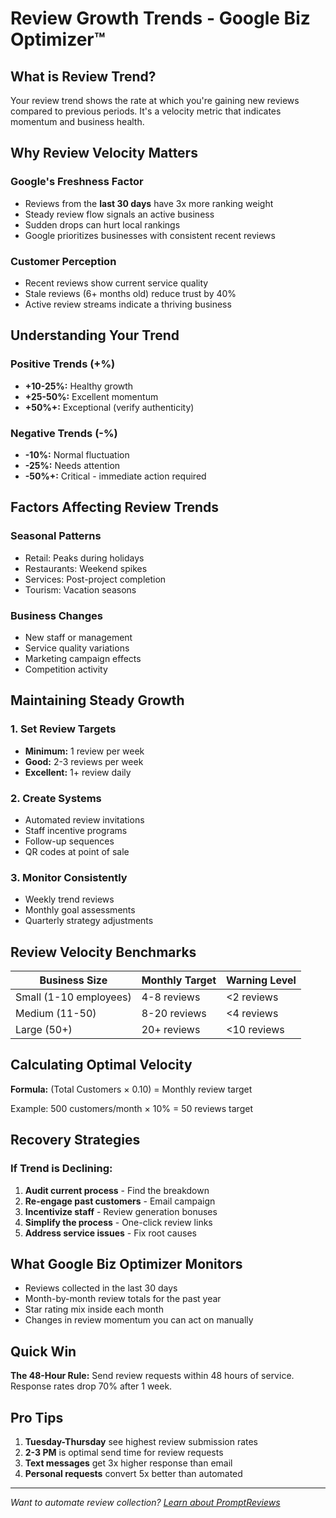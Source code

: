 # Review Growth Trends - Google Biz Optimizer™

## What is Review Trend?

Your review trend shows the rate at which you're gaining new reviews compared to previous periods. It's a velocity metric that indicates momentum and business health.

## Why Review Velocity Matters

### Google's Freshness Factor
- Reviews from the **last 30 days** have 3x more ranking weight
- Steady review flow signals an active business
- Sudden drops can hurt local rankings
- Google prioritizes businesses with consistent recent reviews

### Customer Perception
- Recent reviews show current service quality
- Stale reviews (6+ months old) reduce trust by 40%
- Active review streams indicate a thriving business

## Understanding Your Trend

### Positive Trends (+%)
- **+10-25%:** Healthy growth
- **+25-50%:** Excellent momentum
- **+50%+:** Exceptional (verify authenticity)

### Negative Trends (-%)
- **-10%:** Normal fluctuation
- **-25%:** Needs attention
- **-50%+:** Critical - immediate action required

## Factors Affecting Review Trends

### Seasonal Patterns
- Retail: Peaks during holidays
- Restaurants: Weekend spikes
- Services: Post-project completion
- Tourism: Vacation seasons

### Business Changes
- New staff or management
- Service quality variations
- Marketing campaign effects
- Competition activity

## Maintaining Steady Growth

### 1. Set Review Targets
- **Minimum:** 1 review per week
- **Good:** 2-3 reviews per week
- **Excellent:** 1+ review daily

### 2. Create Systems
- Automated review invitations
- Staff incentive programs
- Follow-up sequences
- QR codes at point of sale

### 3. Monitor Consistently
- Weekly trend reviews
- Monthly goal assessments
- Quarterly strategy adjustments

## Review Velocity Benchmarks

| Business Size | Monthly Target | Warning Level |
|--------------|----------------|---------------|
| Small (1-10 employees) | 4-8 reviews | <2 reviews |
| Medium (11-50) | 8-20 reviews | <4 reviews |
| Large (50+) | 20+ reviews | <10 reviews |

## Calculating Optimal Velocity

**Formula:** (Total Customers × 0.10) = Monthly review target

Example: 500 customers/month × 10% = 50 reviews target

## Recovery Strategies

### If Trend is Declining:
1. **Audit current process** - Find the breakdown
2. **Re-engage past customers** - Email campaign
3. **Incentivize staff** - Review generation bonuses
4. **Simplify the process** - One-click review links
5. **Address service issues** - Fix root causes

## What Google Biz Optimizer Monitors

- Reviews collected in the last 30 days
- Month-by-month review totals for the past year
- Star rating mix inside each month
- Changes in review momentum you can act on manually

## Quick Win

**The 48-Hour Rule:** Send review requests within 48 hours of service. Response rates drop 70% after 1 week.

## Pro Tips

1. **Tuesday-Thursday** see highest review submission rates
2. **2-3 PM** is optimal send time for review requests
3. **Text messages** get 3x higher response than email
4. **Personal requests** convert 5x better than automated

---
*Want to automate review collection? [Learn about PromptReviews](https://promptreviews.app)*
